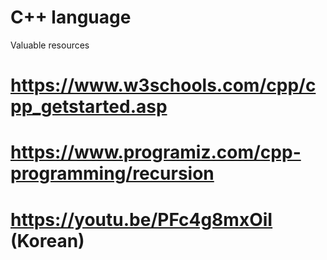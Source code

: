 # C++ language

Valuable resources
# https://www.w3schools.com/cpp/cpp_getstarted.asp
# https://www.programiz.com/cpp-programming/recursion
# https://youtu.be/PFc4g8mxOiI (Korean)
